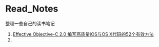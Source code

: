 # Read_Notes
整理一些自己的读书笔记
1. [Effective Objective-C 2.0 编写高质量iOS与OS X代码的52个有效方法](https://github.com/LionWY/Read_Notes/tree/master/Effective%20Objective-C%202.0%20%E7%BC%96%E5%86%99%E9%AB%98%E8%B4%A8%E9%87%8FiOS%E4%B8%8EOS%20X%E4%BB%A3%E7%A0%81%E7%9A%8452%E4%B8%AA%E6%9C%89%E6%95%88%E6%96%B9%E6%B3%95)
2. 



